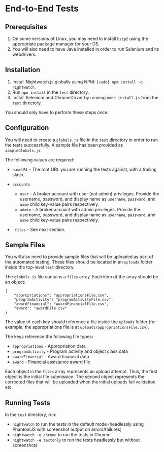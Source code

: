 # End-to-End Tests

## Prerequisites

1. On some versions of Linux, you may need to install `bzip2` using the appropriate package manager for your OS.
2. You will also need to have Java installed in order to run Selenium and its webdrivers.

## Installation

1. Install Nightwatch.js globally using NPM: `[sudo] npm install -g nightwatch`.
2. Run `npm install` in the `test` directory.
3. Install Selenium and ChromeDriver by running `node install.js` from the `test` directory.

You should only have to perform these steps once.

## Configuration

You will need to create a `globals.js` file in the `test` directory in order to run the tests successfully. A sample file has been provided as `sampleGlobals.js`.

The following values are required:

* `baseURL` - The root URL you are running the tests against, with a trailing slash.
* `accounts`
	* `user` - A broker account with user (not admin) privileges. Provide the username, password, and display name as `username`, `password`, and `name` child key-value pairs respectively.
	* `admin` - A broker account with admin privileges. Provide the username, password, and display name as `username`, `password`, and `name` child key-value pairs respectively.

* ` files` - See next section.

## Sample Files

You will also need to provide sample files that will be uploaded as part of the automated testing. These files should be located in an `uploads` folder inside the top-level `test` directory.

The `globals.js` file contains a `files` array. Each item of the array should be an object:

```
{
	"appropriations": "appropriationsFile.csv",
	"programActivity": "programActivityFile.csv",
	"awardFinancial": "awardFinancialFile.csv",
	"award": "awardFile.csv"
}

```

The value of each key should reference a file inside the `uploads` folder (for example, the appropriations file is at `uploads/appropriationsFile.csv`).

The keys reference the following file types:

* `appropriations` - Appropriation data
* `programActivity` - Program activity and object class data
* `awardFinancial` - Award financial data
* `award` - Financial assistance award file

Each object in the `files` array represents an upload attempt. Thus, the first object is the initial file submission. The second object represents the corrected files that will be uploaded when the initial uploads fail validation, etc.

## Running Tests

In the `test` directory, run:

* `nightwatch` to run the tests in the default mode (headlessly using PhantomJS with screenshot output on errors/failures)
* `nightwatch -e chrome` to run the tests in Chrome
* `nightwatch -e textonly` to run the tests headlessly but without screenshots